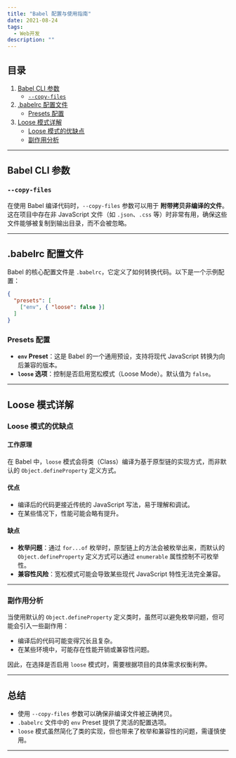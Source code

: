 ```yaml
---
title: "Babel 配置与使用指南"
date: 2021-08-24
tags:
  - Web开发
description: ""
---
```


## 目录
1. [Babel CLI 参数](#babel-cli-参数)
   - [`--copy-files`](#--copy-files)
2. [.babelrc 配置文件](#babelrc-配置文件)
   - [Presets 配置](#presets-配置)
3. [Loose 模式详解](#loose-模式详解)
   - [Loose 模式的优缺点](#loose-模式的优缺点)
   - [副作用分析](#副作用分析)

---

## Babel CLI 参数

### `--copy-files`

在使用 Babel 编译代码时，`--copy-files` 参数可以用于 **附带拷贝非编译的文件**。  
这在项目中存在非 JavaScript 文件（如 `.json`、`.css` 等）时非常有用，确保这些文件能够被复制到输出目录，而不会被忽略。

---

## .babelrc 配置文件

Babel 的核心配置文件是 `.babelrc`，它定义了如何转换代码。以下是一个示例配置：

```json
{
  "presets": [
    ["env", { "loose": false }]
  ]
}
```

### Presets 配置

- **`env` Preset**：这是 Babel 的一个通用预设，支持将现代 JavaScript 转换为向后兼容的版本。
- **`loose` 选项**：控制是否启用宽松模式（Loose Mode）。默认值为 `false`。

---

## Loose 模式详解

### Loose 模式的优缺点

#### 工作原理
在 Babel 中，`loose` 模式会将类（Class）编译为基于原型链的实现方式，而非默认的 `Object.defineProperty` 定义方式。

#### 优点
- 编译后的代码更接近传统的 JavaScript 写法，易于理解和调试。
- 在某些情况下，性能可能会略有提升。

#### 缺点
- **枚举问题**：通过 `for...of` 枚举时，原型链上的方法会被枚举出来，而默认的 `Object.defineProperty` 定义方式可以通过 `enumerable` 属性控制不可枚举性。
- **兼容性风险**：宽松模式可能会导致某些现代 JavaScript 特性无法完全兼容。

---

### 副作用分析

当使用默认的 `Object.defineProperty` 定义类时，虽然可以避免枚举问题，但可能会引入一些副作用：
- 编译后的代码可能变得冗长且复杂。
- 在某些环境中，可能存在性能开销或兼容性问题。

因此，在选择是否启用 `loose` 模式时，需要根据项目的具体需求权衡利弊。

---

## 总结

- 使用 `--copy-files` 参数可以确保非编译文件被正确拷贝。
- `.babelrc` 文件中的 `env` Preset 提供了灵活的配置选项。
- `loose` 模式虽然简化了类的实现，但也带来了枚举和兼容性的问题，需谨慎使用。

---